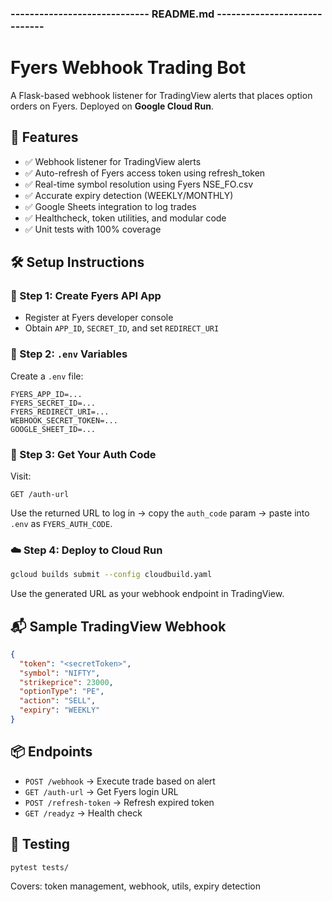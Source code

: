 ### ----------------------------- README.md -----------------------------
# Fyers Webhook Trading Bot

A Flask-based webhook listener for TradingView alerts that places option orders on Fyers.
Deployed on **Google Cloud Run**.

## 🚀 Features
- ✅ Webhook listener for TradingView alerts
- ✅ Auto-refresh of Fyers access token using refresh_token
- ✅ Real-time symbol resolution using Fyers NSE_FO.csv
- ✅ Accurate expiry detection (WEEKLY/MONTHLY)
- ✅ Google Sheets integration to log trades
- ✅ Healthcheck, token utilities, and modular code
- ✅ Unit tests with 100% coverage

## 🛠 Setup Instructions

### 🔑 Step 1: Create Fyers API App
- Register at Fyers developer console
- Obtain `APP_ID`, `SECRET_ID`, and set `REDIRECT_URI`

### 🔐 Step 2: `.env` Variables
Create a `.env` file:
```
FYERS_APP_ID=...
FYERS_SECRET_ID=...
FYERS_REDIRECT_URI=...
WEBHOOK_SECRET_TOKEN=...
GOOGLE_SHEET_ID=...
```

### 🔁 Step 3: Get Your Auth Code
Visit:
```
GET /auth-url
```
Use the returned URL to log in → copy the `auth_code` param → paste into `.env` as `FYERS_AUTH_CODE`.

### ☁️ Step 4: Deploy to Cloud Run
```bash
gcloud builds submit --config cloudbuild.yaml
```
Use the generated URL as your webhook endpoint in TradingView.

## 📬 Sample TradingView Webhook
```json
{
  "token": "<secretToken>",
  "symbol": "NIFTY", 
  "strikeprice": 23000,
  "optionType": "PE",
  "action": "SELL",
  "expiry": "WEEKLY"
}
```

## 📦 Endpoints
- `POST /webhook` → Execute trade based on alert
- `GET /auth-url` → Get Fyers login URL
- `POST /refresh-token` → Refresh expired token
- `GET /readyz` → Health check

## 🧪 Testing
```bash
pytest tests/
```
Covers: token management, webhook, utils, expiry detection
